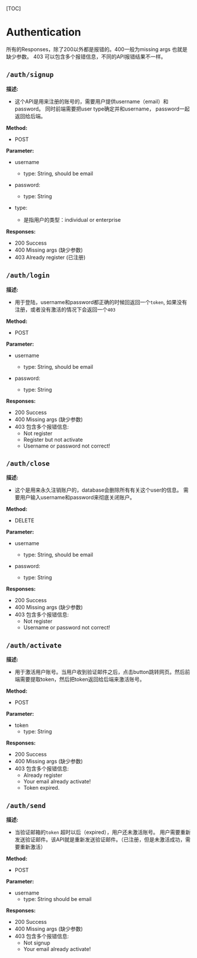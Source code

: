 [TOC]
# Authentication
所有的Responses，除了200以外都是报错的。400一般为missing args 也就是缺少参数。
403 可以包含多个报错信息，不同的API报错结果不一样。

## `/auth/signup`
**描述:**
- 这个API是用来注册的账号的，需要用户提供username（email）和password。
同时前端需要把user type确定并和username， password一起返回给后端。

**Method:**
- POST

**Parameter:**
- username
    - type: String, should be email

- password:
    - type: String

- type:
    - 是指用户的类型：individual or enterprise

**Responses:**
- 200 Success
- 400 Missing args (缺少参数)
- 403 Already register (已注册)
  
## `/auth/login`
**描述:**
- 用于登陆，username和password都正确的时候回返回一个`token`, 如果没有注册，或者没有激活的情况下会返回一个`403`

**Method:**
- POST

**Parameter:**
- username
    - type: String, should be email

- password:
    - type: String

**Responses:**
- 200 Success
- 400 Missing args (缺少参数)
- 403 包含多个报错信息:
    - Not register
    - Register but not activate
    - Username or password not correct!

## `/auth/close`
**描述:**
- 这个是用来永久注销账户的，database会删除所有有关这个user的信息。
需要用户输入username和password来彻底关闭账户。

**Method:**
- DELETE

**Parameter:**
- username
    - type: String, should be email

- password:
    - type: String

**Responses:**
- 200 Success
- 400 Missing args (缺少参数)
- 403 包含多个报错信息:
    - Not register
    - Username or password not correct!

## `/auth/activate`
**描述:**
- 用于激活用户账号。当用户收到验证邮件之后，点击button跳转网页。然后前端需要提取token，然后把token返回给后端来激活账号。

**Method:**
- POST

**Parameter:**
- token
    - type: String
    

**Responses:**
- 200 Success
- 400 Missing args (缺少参数)
- 403 包含多个报错信息:
    - Already register
    - Your email already activate!
    - Token expired.

## `/auth/send`
**描述:**
- 当验证邮箱的`token` 超时以后（expired），用户还未激活账号。
用户需要重新发送验证邮件。该API就是重新发送验证邮件。（已注册，但是未激活成功，需要重新激活）

**Method:**
- POST

**Parameter:**
- username
    - type: String should be email

**Responses:**
- 200 Success
- 400 Missing args (缺少参数)
- 403 包含多个报错信息:
    - Not signup
    - Your email already activate!

    